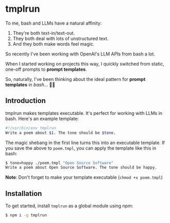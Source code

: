 # tmplrun

To me, bash and LLMs have a natural affinity:

1. They're both text-in/text-out.
2. They both deal with lots of unstructured text.
3. And they both make words feel magic.

So recently I've been working with OpenAI's LLM APIs from bash a lot.

When I started working on projects this way, I quickly switched from static, one-off prompts to **prompt templates**.

So, naturally, I've been thinking about the ideal pattern for **prompt templates** in *bash*... 💬🏃

## Introduction

tmplrun makes templates executable. It's perfect for working with LLMs in bash. Here's an example template:

```sh
#!/usr/bin/env tmplrun
Write a poem about $1. The tone should be $tone.
```

The magic shebang in the first line turns this into an executable template. If
you save the above to `poem.tmpl`, you can apply the template like this in
bash:

```sh
$ tone=happy ./poem.tmpl "Open Source Software"
Write a poem about Open Source Software. The tone should be happy.
```

**Note**: Don't forget to make your template executable (`chmod +x poem.tmpl`)

## Installation

To get started, install `tmplrun` as a global module using npm:

```sh
$ npm i -g tmplrun
```
